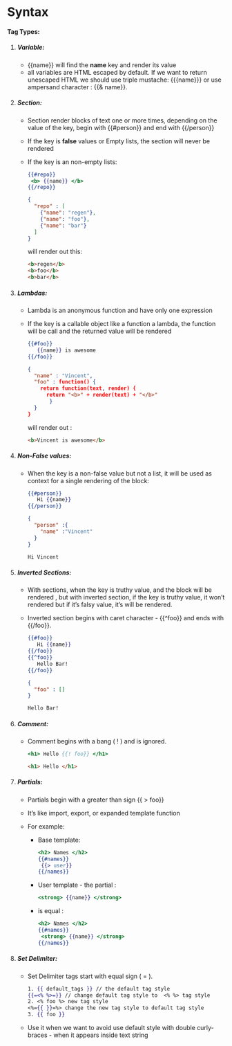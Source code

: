 # Syntax

#### Tag Types:

1. ##### Variable:

   -  {{name}} will find the __name__ key and render its value
   - all variables are HTML escaped by default. If we want to return unescaped HTML we should use triple mustache: {{{name}}} or use ampersand character : {{& name}}.

2. ##### Section:

   - Section render blocks of text one or more times, depending on the value of the key, begin with {{#person}} and end with {{/person}}

   - If the key is __false__ values or Empty lists, the section will never be rendered

   - If the key is an non-empty lists:

     ```mustache
     {{#repo}}
      <b> {{name}} </b>
     {{/repo}}
     ```

     ```json
     {
       "repo" : [
         {"name": "regen"},
         {"name": "foo"},
         {"name": "bar"}
       ]
     }
     ```

     will render out this:

     ```html
     <b>regen</b>
     <b>foo</b>
     <b>bar</b>
     ```

3. #####  Lambdas:

   - Lambda is an anonymous function and have only one expression

   - If the key is a callable object like a function a lambda, the function will be call and the returned value will be rendered

     ```mustache
     {{#foo}}
     	{{name}} is awesome
     {{/foo}}
     ```

     ```json
     {
       "name" : "Vincent",
       "foo" : function() {
         return function(text, render) {
           return "<b>" + render(text) + "</b>"
     		}
       }
     }
     ```

     will render out : 

     ```html
     <b>Vincent is awesome</b>
     ```

4. ##### Non-False values:

   - When the key is a non-false value but not a list, it will be used as context for a single rendering  of the block:

     ```mustache
     {{#person}}
     	Hi {{name}}
     {{/person}}
     ```

     ```json
     {
       "person" :{
         "name" :"Vincent"
       }
     }
     ```

     ```html
     Hi Vincent
     ```

5. ##### Inverted Sections:

   - With sections, when the key is truthy value, and the block will be rendered , but with inverted section, if the key is truthy value, it won’t rendered but if it’s falsy value, it’s will be rendered.

   - Inverted section begins with caret character - {{^foo}} and ends with {{/foo}}.

     ```mustache
     {{#foo}}
     	Hi {{name}}
     {{/foo}}
     {{^foo}}
     	Hello Bar!
     {{/foo}}
     ```

     ```json
     {
       "foo" : []
     }
     ```

     ```html
     Hello Bar!
     ```

6. ##### Comment:

   - Comment begins with a bang ( ! ) and is ignored.

     ```mustache
     <h1> Hello {{! foo}} </h1>
     ```

     ```html
     <h1> Hello </h1>
     ```

7. ##### Partials:

   - Partials begin with a greater than sign {{ > foo}}

   - It’s like import, export, or expanded template function

   - For example: 

     - Base template:

       ```mustache
       <h2> Names </h2>
       {{#names}} 
       	{{> user}}
       {{/names}}
       ```

     - User template - the partial :

       ```mustache
       <strong> {{name}} </strong>
       ```

     - is equal :

       ```mustache
       <h2> Names </h2>
       {{#names}} 
       	<strong> {{name}} </strong>
       {{/names}}
       ```

8. ##### Set Delimiter:

   - Set Delimiter tags start with equal sign ( = ).

     ```mustache
     1. {{ default_tags }} // the default tag style
     {{=<% %>=}} // change default tag style to  <% %> tag style
     2. <% foo %> new tag style
     <%={{ }}=%> change the new tag style to default tag style
     3. {{ foo }}
     ```

   - Use it when we want to avoid use default style with double curly-braces - when it appears inside text string
